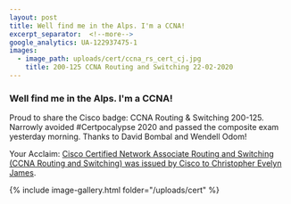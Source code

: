 ```yaml
---
layout: post
title: Well find me in the Alps. I'm a CCNA!
excerpt_separator:  <!--more-->
google_analytics: UA-122937475-1
images:
  - image_path: uploads/cert/ccna_rs_cert_cj.jpg
    title: 200-125 CCNA Routing and Switching 22-02-2020
---
```


### Well find me in the Alps. I'm a CCNA!


Proud to share the Cisco badge: CCNA Routing & Switching 200-125. Narrowly avoided #Certpocalypse 2020 and passed the composite exam yesterday morning. Thanks to David Bombal and Wendell Odom!

Your Acclaim: <a href="https://www.youracclaim.com/badges/23faac15-228c-4843-9baf-dc741f84e863/linked_in">Cisco Certified Network Associate Routing and Switching (CCNA Routing and Switching) was issued by Cisco to Christopher Evelyn James</a>.

{% include image-gallery.html folder="/uploads/cert" %}
